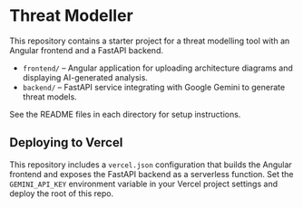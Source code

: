 # Threat Modeller

This repository contains a starter project for a threat modelling tool with an Angular frontend and a FastAPI backend.

- `frontend/` – Angular application for uploading architecture diagrams and displaying AI-generated analysis.
- `backend/` – FastAPI service integrating with Google Gemini to generate threat models.

See the README files in each directory for setup instructions.

## Deploying to Vercel

This repository includes a `vercel.json` configuration that builds the Angular
frontend and exposes the FastAPI backend as a serverless function. Set the
`GEMINI_API_KEY` environment variable in your Vercel project settings and deploy
the root of this repo.

